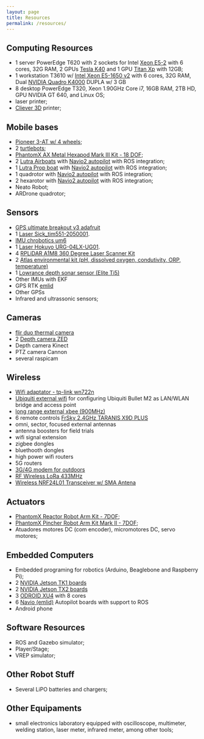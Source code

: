 ```yaml
---
layout: page
title: Resources
permalink: /resources/
---
```


## Computing Resources

 - 1 server PowerEdge T620 with 2 sockets for Intel [Xeon E5-2](https://ark.intel.com/PT-BR/products/64594/Intel-Xeon-Processor-E5-2620-15M-Cache-2_00-GHz-7_20-GTs-Intel-QPI) with 6 cores, 32G RAM, 2 GPUs [Tesla K40](https://www.nvidia.com/content/PDF/kepler/Tesla-K40-Active-Board-Spec-BD-06949-001_v03.pdf) and 1 GPU [Titan Xp](https://www.nvidia.com/en-us/geforce/products/10series/titan-xp/) with 12GB;
 - 1 workstation T3610 w/ [Intel Xeon E5-1650 v2](https://ark.intel.com/pt-br/products/75780/Intel-Xeon-Processor-E5-1650-v2-12M-Cache-3_50-GHz) with 6 cores, 32G RAM, Dual [NVIDIA Quadro K4000](https://www.nvidia.com/content/PDF/data-sheet/DS_NV_Quadro_K4000_OCT13_NV_US_LR.pdf) DUPLA w/ 3 GB 
 - 8 desktop PowerEdge T320, Xeon 1.90GHz Core i7, 16GB RAM, 2TB HD, GPU NVIDIA GT 640, and Linux OS;
 - laser printer;
 - [Cliever 3D](https://www.cliever.com/) printer;

## Mobile bases

 - [Pioneer 3-AT w/ 4 wheels](https://robots.ros.org/pioneer-3-at/);
 - 2 [turtlebots](http://store.clearpathrobotics.com/products/turtlebot-2);
 - [PhantomX AX Metal Hexapod Mark III Kit - 18 DOF](http://www.trossenrobotics.com/phantomx-ax-hexapod.aspx);
 - 2 [Lutra Airboats](http://senseplatypus.com/lutra-airboat/) with [Navio2 autopilot](https://emlid.com.br/navio/) with ROS integration;
 - 1 [Lutra Prop boat](http://senseplatypus.com/lutra-prop/) with [Navio2 autopilot](https://emlid.com.br/navio/) with ROS integration;
 - 1 quadrotor with [Navio2 autopilot](https://emlid.com.br/navio/) with ROS integration;
 - 2 hexarotor with [Navio2 autopilot](https://emlid.com.br/navio/) with ROS integration;
 - Neato Robot;
 - ARDrone quadrotor;

## Sensors

 - [GPS ultimate breakout v3 adafruit](https://www.adafruit.com/product/746)
 - 1 [Laser Sick_tim551-2050001](https://www.sick.com/us/en/detection-and-ranging-solutions/2d-laser-scanners/tim5xx/tim551-2050001/p/p343045). 
 - [IMU chrobotics um6](http://www.chrobotics.com/shop/orientation-sensor-um6)
 - 1 [Laser Hokuyo URG-04LX-UG01](https://www.hokuyo-aut.jp/02sensor/07scanner/urg_04lx_ug01.html). 
 - 4 [RPLiDAR A1M8 360 Degree Laser Scanner Kit](https://www.robotshop.com/en/rplidar-a1m8-360-degree-laser-scanner-development-kit.html)
 - 2 [Atlas environmental kit (pH, dissolved oxygen, condutivity, ORP, temperature)](https://www.atlas-scientific.com/product_pages/kits/env-sds-kit.html)
 - 1 [Lowrance depth sonar sensor (Elite Ti5)](https://www.lowrance.com/lowrance/type/fishfinders-chartplotters/elite-5-ti-no-xdcr)
 - Other IMUs with EKF
 - GPS RTK [emlid](https://emlid.com/reach/) 
 - Other GPSs
 - Infrared and ultrassonic sensors;

## Cameras
 - [flir duo thermal camera](https://www.flir.com/support/products/duo/)
 - 2 [Depth camera ZED](https://www.stereolabs.com/)
 - Depth camera Kinect
 - PTZ camera Cannon
 - several raspicam
 

## Wireless

 - [Wifi adaptator - tp-link wn722n](http://www.tp-link.com/en/download/TL-WN722N.html)
 - [Ubiquiti external wifi](https://github.com/lsa-pucrs/lsa-pucrs.github.io/blob/master/resources/bulletm2.md) for configuring Ubiquiti Bullet M2 as LAN/WLAN bridge and access point
 - [long range external xbee (900MHz)](https://www.digi.com/products/xbee-rf-solutions/modules/xbee-pro-900hp)
 - 6 remote controls [FrSky 2.4GHz TARANIS X9D PLUS](https://hobbyking.com/pt_pt/frsky-2-4ghz-accst-taranis-x9d-plus-and-x8r-combo-digital-telemetry-radio-system-mode-2.html?___store=pt_pt)
 - omni, sector, focused external antennas
 - antenna boosters for field trials
 - wifi signal extension
 - zigbee dongles
 - bluethooth dongles
 - high power wifi routers
 - 5G routers
 - [3G/4G modem for outdoors](https://www.elsys.com.br/produto-detalhes/AMPLIMAX) 
 - [RF Wireless LoRa 433MHz](https://www.filipeflop.com/produto/modulo-rf-wireless-lora-433mhz/)
 - [Wireless NRF24L01 Transceiver w/ SMA Antena](https://www.filipeflop.com/produto/modulo-wireless-nrf24l01-transceiver-com-antena-sma/)

## Actuators

 - [PhantomX Reactor Robot Arm Kit - 7DOF](http://www.trossenrobotics.com/p/phantomx-ax-12-reactor-robot-arm.aspx);
 - [PhantomX Pincher Robot Arm Kit Mark II - 7DOF](http://www.trossenrobotics.com/p/PhantomX-Pincher-Robot-Arm.aspx);
 - Atuadores motores DC (com encoder), micromotores DC, servo motores;

## Embedded Computers

 - Embedded programing for robotics (Arduino, Beaglebone and Raspberry Pi);
 - 2 [NVIDIA Jetson TK1 boards](http://www.nvidia.com/object/jetson-tk1-embedded-dev-kit.html)
 - 2 [NVIDIA Jetson TX2 boards](https://developer.nvidia.com/embedded/buy/jetson-tx2)
 - 3 [ODROID XU4](http://www.hardkernel.com/main/products/prdt_info.php?g_code=G143452239825) with 8 cores
 - 6 [Navio (emlid)](https://emlid.com.br/navio/) Autopilot boards with support to ROS 
 - Android phone
 
## Software Resources

 - ROS and Gazebo simulator;
 - Player/Stage;
 - VREP simulator;

## Other Robot Stuff

 - Several LiPO batteries and chargers;

## Other Equipaments

 - small electronics laboratory equipped with oscilloscope, multimeter, welding station, laser meter, infrared meter, among other tools;
